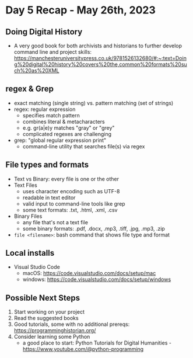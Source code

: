 # Day 5 Recap - May 26th, 2023
## Doing Digital History
* A very good book for both archivists and historians to further develop command line and project skills:
https://manchesteruniversitypress.co.uk/9781526132680/#:~:text=Doing%20digital%20history%20covers%20the,common%20formats%20such%20as%20XML

## regex & Grep
* exact matching (single string) vs. pattern matching (set of strings)
* regex: regular expression
     * specifies match pattern
     * combines literal & metacharacters
     * e.g. gr(a|e)y matches "gray" or "grey" 
     * complicated regexes are challenging
* grep: "global regular expression print"
    * command-line utility that searches file(s) via regex

## File types and formats
* Text vs Binary: every file is one or the other
* Text Files
    * uses character encoding such as UTF-8
    * readable in text editor
    * valid input to command-line tools like grep
    * some text formats: .txt, .html, .xml, .csv
* Binary Files
    * any file that's not a text file
    * some binary formats: .pdf, .docx, .mp3, .tiff, .jpg, .mp3, .zip
* `file <filename>`: bash command that shows file type and format
## Local installs
* Visual Studio Code
   * macOS: https://code.visualstudio.com/docs/setup/mac
   * windows: https://code.visualstudio.com/docs/setup/windows

## Possible Next Steps
1. Start working on your project
2. Read the suggested books
3. Good tutorials, some with no additional prereqs: https://programminghistorian.org/
4. Consider learning some Python
    * a good place to start: Python Tutorials for Digital Humanities - https://www.youtube.com/@python-programming
